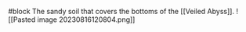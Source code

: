 #block
The sandy soil that covers the bottoms of the [[Veiled Abyss]].
![[Pasted image 20230816120804.png]]